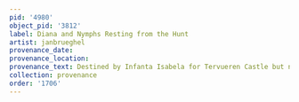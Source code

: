 ```yaml
---
pid: '4980'
object_pid: '3812'
label: Diana and Nymphs Resting from the Hunt
artist: janbrueghel
provenance_date:
provenance_location:
provenance_text: Destined by Infanta Isabela for Tervueren Castle but never went there
collection: provenance
order: '1706'
---
```

